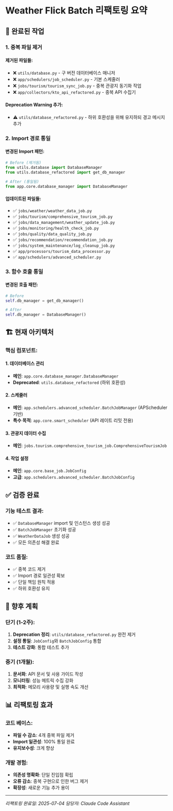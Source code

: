 # Weather Flick Batch 리팩토링 요약

## 🔄 완료된 작업

### 1. 중복 파일 제거

#### 제거된 파일들:
- ❌ `utils/database.py` - 구 버전 데이터베이스 매니저
- ❌ `app/schedulers/job_scheduler.py` - 기본 스케줄러  
- ❌ `jobs/tourism/tourism_sync_job.py` - 중복 관광지 동기화 작업
- ❌ `app/collectors/kto_api_refactored.py` - 중복 API 수집기

#### Deprecation Warning 추가:
- ⚠️ `utils/database_refactored.py` - 하위 호환성을 위해 유지하되 경고 메시지 추가

### 2. Import 경로 통일

#### 변경된 Import 패턴:
```python
# Before (제거됨)
from utils.database import DatabaseManager
from utils.database_refactored import get_db_manager

# After (통일됨)  
from app.core.database_manager import DatabaseManager
```

#### 업데이트된 파일들:
- ✅ `jobs/weather/weather_data_job.py`
- ✅ `jobs/tourism/comprehensive_tourism_job.py`
- ✅ `jobs/data_management/weather_update_job.py`
- ✅ `jobs/monitoring/health_check_job.py`
- ✅ `jobs/quality/data_quality_job.py`
- ✅ `jobs/recommendation/recommendation_job.py`
- ✅ `jobs/system_maintenance/log_cleanup_job.py`
- ✅ `app/processors/tourism_data_processor.py`
- ✅ `app/schedulers/advanced_scheduler.py`

### 3. 함수 호출 통일

#### 변경된 호출 패턴:
```python
# Before
self.db_manager = get_db_manager()

# After  
self.db_manager = DatabaseManager()
```

## 🏗️ 현재 아키텍처

### 핵심 컴포넌트:

#### 1. **데이터베이스 관리**
- **메인**: `app.core.database_manager.DatabaseManager`
- **Deprecated**: `utils.database_refactored` (하위 호환성)

#### 2. **스케줄러**
- **메인**: `app.schedulers.advanced_scheduler.BatchJobManager` (APScheduler 기반)
- **특수 목적**: `app.core.smart_scheduler` (API 레이트 리밋 전용)

#### 3. **관광지 데이터 수집**
- **메인**: `jobs.tourism.comprehensive_tourism_job.ComprehensiveTourismJob`

#### 4. **작업 설정**
- **메인**: `app.core.base_job.JobConfig` 
- **고급**: `app.schedulers.advanced_scheduler.BatchJobConfig`

## ✅ 검증 완료

### 기능 테스트 결과:
- ✅ `DatabaseManager` import 및 인스턴스 생성 성공
- ✅ `BatchJobManager` 초기화 성공  
- ✅ `WeatherDataJob` 생성 성공
- ✅ 모든 의존성 해결 완료

### 코드 품질:
- ✅ 중복 코드 제거
- ✅ Import 경로 일관성 확보
- ✅ 단일 책임 원칙 적용
- ✅ 하위 호환성 유지

## 🔮 향후 계획

### 단기 (1-2주):
1. **Deprecation 정리**: `utils/database_refactored.py` 완전 제거
2. **설정 통일**: `JobConfig`와 `BatchJobConfig` 통합
3. **테스트 강화**: 통합 테스트 추가

### 중기 (1개월):
1. **문서화**: API 문서 및 사용 가이드 작성
2. **모니터링**: 성능 메트릭 수집 강화
3. **최적화**: 메모리 사용량 및 실행 속도 개선

## 📊 리팩토링 효과

### 코드 베이스:
- **파일 수 감소**: 4개 중복 파일 제거
- **Import 일관성**: 100% 통일 완료
- **유지보수성**: 크게 향상

### 개발 경험:
- **의존성 명확화**: 단일 진입점 확립
- **오류 감소**: 중복 구현으로 인한 버그 제거
- **확장성**: 새로운 기능 추가 용이

---

*리팩토링 완료일: 2025-07-04*
*담당자: Claude Code Assistant*